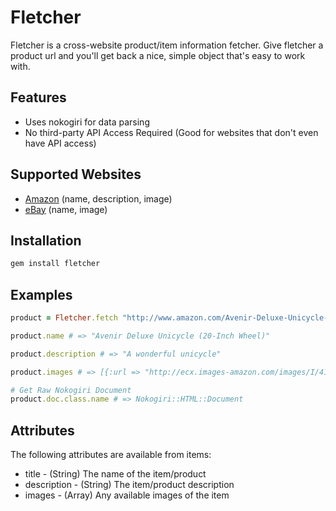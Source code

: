 # Fletcher 

Fletcher is a cross-website product/item information fetcher. Give fletcher a product url and you'll get back a nice, simple object that's easy to work with.

## Features 

* Uses nokogiri for data parsing
* No third-party API Access Required (Good for websites that don't even have API access) 

## Supported Websites

* [Amazon](http://www.amazon.com) (name, description, image)
* [eBay](http://www.ebay.com) (name, image)

## Installation

```bash
gem install fletcher
```

## Examples

```ruby
product = Fletcher.fetch "http://www.amazon.com/Avenir-Deluxe-Unicycle-20-Inch-Wheel/dp/B00165Q9F8"

product.name # => "Avenir Deluxe Unicycle (20-Inch Wheel)"

product.description # => "A wonderful unicycle"

product.images # => [{:url => "http://ecx.images-amazon.com/images/I/41b3TNb3uCL._SL500_AA300_.jpg", :alt => "Avenir Deluxe Unicycle (20-Inch Wheel)"}]

# Get Raw Nokogiri Document
product.doc.class.name # => Nokogiri::HTML::Document
```

## Attributes

The following attributes are available from items:

* title - (String) The name of the item/product
* description - (String) The item/product description
* images - (Array) Any available images of the item

